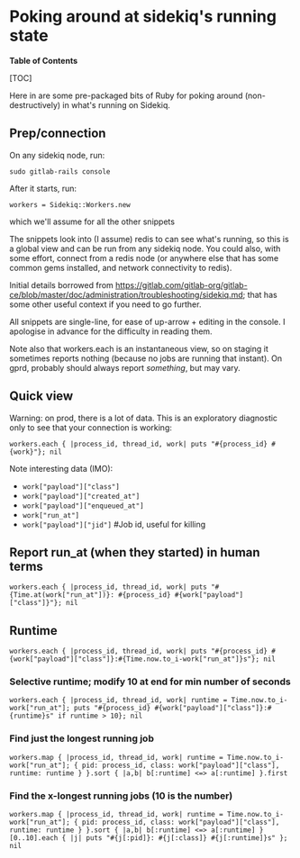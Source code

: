 # Poking around at sidekiq's running state

**Table of Contents**

[TOC]

Here in are some pre-packaged bits of Ruby for poking around (non-destructively) in what's running on Sidekiq.

## Prep/connection

On any sidekiq node, run:

`sudo gitlab-rails console`

After it starts, run:

`workers = Sidekiq::Workers.new`

which we'll assume for all the other snippets

The snippets look into (I assume) redis to can see what's running, so this is a global view and can be run from any sidekiq node.  You could also, with some effort, connect from a redis node (or anywhere else that has some common gems installed, and network connectivity to redis).

Initial details borrowed from <https://gitlab.com/gitlab-org/gitlab-ce/blob/master/doc/administration/troubleshooting/sidekiq.md>; that has some other useful context if you need to go further.

All snippets are single-line, for ease of up-arrow + editing in the console.  I apologise in advance for the difficulty in reading them.

Note also that workers.each is an instantaneous view, so on staging it sometimes reports nothing (because no jobs are running that instant).  On gprd, probably should always report *something*, but may vary.

## Quick view

Warning: on prod, there is a lot of data.  This is an exploratory diagnostic only to see that your connection is working:

`workers.each { |process_id, thread_id, work| puts "#{process_id} #{work}"}; nil`

Note interesting data (IMO):

* `work["payload"]["class"]`
* `work["payload"]["created_at"]`
* `work["payload"]["enqueued_at"]`
* `work["run_at"]`
* `work["payload"]["jid"]` #Job id, useful for killing

## Report run_at (when they started) in human terms

`workers.each { |process_id, thread_id, work| puts "#{Time.at(work["run_at"])}: #{process_id} #{work["payload"]["class"]}"}; nil`

## Runtime

`workers.each { |process_id, thread_id, work| puts "#{process_id} #{work["payload"]["class"]}:#{Time.now.to_i-work["run_at"]}s"}; nil`

### Selective runtime; modify 10 at end for min number of seconds

`workers.each { |process_id, thread_id, work| runtime = Time.now.to_i-work["run_at"]; puts "#{process_id} #{work["payload"]["class"]}:#{runtime}s" if runtime > 10}; nil`

### Find just the longest running job

`workers.map { |process_id, thread_id, work| runtime = Time.now.to_i-work["run_at"]; { pid: process_id, class: work["payload"]["class"], runtime: runtime } }.sort { |a,b| b[:runtime] <=> a[:runtime] }.first`

### Find the x-longest running jobs (10 is the number)

`workers.map { |process_id, thread_id, work| runtime = Time.now.to_i-work["run_at"]; { pid: process_id, class: work["payload"]["class"], runtime: runtime } }.sort { |a,b| b[:runtime] <=> a[:runtime] }[0..10].each { |j| puts "#{j[:pid]}: #{j[:class]} #{j[:runtime]}s" }; nil`
